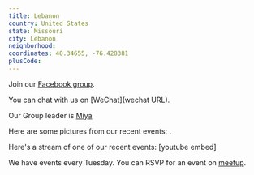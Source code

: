 ```yaml
---
title: Lebanon
country: United States
state: Missouri
city: Lebanon
neighborhood: 
coordinates: 40.34655, -76.428381
plusCode:
---
```

Join our [Facebook group](https://www.facebook.com/groups/free.code.camp.lebanon.mo).

You can chat with us on [WeChat](wechat URL).

Our Group leader is [Miya](freecodecamp.org/miya)

Here are some pictures from our recent events:
![]().

Here's a stream of one of our recent events:
[youtube embed]

We have events every Tuesday. You can RSVP for an event on [meetup](meetupurl).
